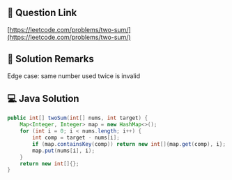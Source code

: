 ## 📌 Question Link
[https://leetcode.com/problems/two-sum/](https://leetcode.com/problems/two-sum/)

## 📝 Solution Remarks
Edge case: same number used twice is invalid

## 💻 Java Solution
```java
public int[] twoSum(int[] nums, int target) {
    Map<Integer, Integer> map = new HashMap<>();
    for (int i = 0; i < nums.length; i++) {
        int comp = target - nums[i];
        if (map.containsKey(comp)) return new int[]{map.get(comp), i};
        map.put(nums[i], i);
    }
    return new int[]{};
}
```
